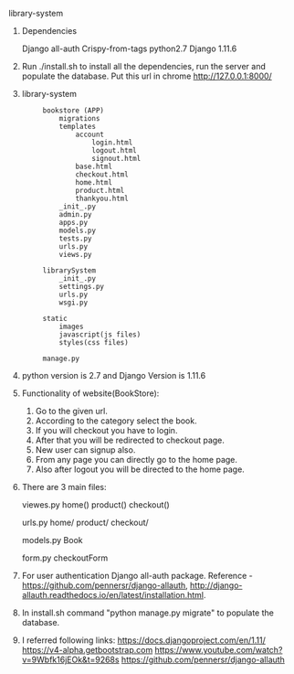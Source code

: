 library-system

1. Dependencies

	Django all-auth
	Crispy-from-tags
	python2.7
	Django 1.11.6


2. Run ./install.sh to install all the dependencies, run the server and populate the database. Put this url in chrome http://127.0.0.1:8000/

3. library-system
		
			bookstore (APP)
				migrations
				templates
					account
						login.html
						logout.html
						signout.html
					base.html
					checkout.html
					home.html
					product.html
                    thankyou.html
				_init_.py
				admin.py
				apps.py
				models.py
				tests.py
				urls.py
				views.py

			librarySystem
				_init_.py
				settings.py
				urls.py
				wsgi.py

			static
				images
				javascript(js files)
				styles(css files)

			manage.py


4. python version is 2.7 and Django Version is 1.11.6

5. Functionality of website(BookStore):

	1. Go to the given url.
	2. According to the category select the book.
	3. If you will checkout you have to login.
	4. After that you will be redirected to checkout page.
	5. New user can signup also.
	6. From any page you can directly go to the home page.
	7. Also after logout you will be directed to the home page.


6. There are 3 main files:

	viewes.py
		home()
		product()
		checkout()

	urls.py
		home/
		product/
		checkout/

	models.py
		Book

	form.py
		checkoutForm


7. For user authentication Django all-auth package. Reference - https://github.com/pennersr/django-allauth, http://django-allauth.readthedocs.io/en/latest/installation.html.

8. In install.sh command "python manage.py migrate" to populate the database. 

9. I referred following links:
	https://docs.djangoproject.com/en/1.11/
	https://v4-alpha.getbootstrap.com
	https://www.youtube.com/watch?v=9Wbfk16jEOk&t=9268s
	https://github.com/pennersr/django-allauth

	

